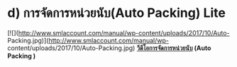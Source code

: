# d)	การจัดการหน่วยนับ(Auto Packing)  Lite

[![](http://www.smlaccount.com/manual/wp-content/uploads/2017/10/Auto-
Packing.jpg)](http://www.smlaccount.com/manual/wp-
content/uploads/2017/10/Auto-Packing.jpg)
**[วีดีโอการจัดการหน่วยนับ](https://youtu.be/ACr8TEuLfhQ) (Auto Packing )**  

